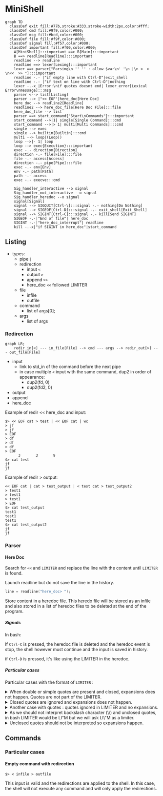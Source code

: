 # MiniShell

```mermaid
graph TD
  classDef exit fill:#77b,stroke:#333,stroke-width:2px,color:#fff;
  classDef cmd fill:#9f9,color:#000;
  classDef msg fill:#bcd,color:#000;
  classDef file fill:#f9f,color:#000;
  classDef signal fill:#f57,color:#000;
  classDef important fill:#f00,color:#000;
    A[MiniShell]:::important ==> B[Main]:::important
    B ==> readline[Readline]:::important
    readline --> readline
    readline ==> lexer[Lexing]:::important
    lexer ==> parser["Parsing\n '' '' : allow $var\n' '\n |\n <  > \n<<  >> "]:::important
    readline -.- |"if empty line with Ctrl-D"|exit_shell
    readline -.- |"if text on line with Ctrl-D"|nothing
    lexer -.-x |Error:\nif quotes doesnt end| lexer_error[Lexical Error\nmessage]:::msg
    parser <--> list[Listing]
    parser --> |"<< EOF"|here_doc[Here Doc]
    here_doc --> readline2[Readline]
    readline2 --> here_doc_file[Here Doc File]:::file
    here_doc_file --> list
    parser ==> start_command{"Start\nCommands"}:::important
    start_command -->|1| single[Single Command]:::cmd
    start_command -->|> 1| multi[Multi Commands]:::cmd
    single --> exec
    single --> builtin[Builtin]:::cmd
    multi --> loop((Loop))
    loop -->|- 1| loop
    loop --> exec{Execution}:::important
    exec -.- direction[Direction]
    direction -.- file[File]:::file
    file -.- access[Access]
    direction -.- pipe[Pipe]:::file
    exec -.- env[Env]
    env -.- path[Path]
    path -.- access
    exec -.- execve:::cmd

    Sig_handler_interactive --o signal  
    Sig_handler_not_interactive --o signal
    Sig_handler_heredoc --o signal
    signal[Signal]
    signal --> SIGQUIT[Ctrl-\]:::signal -.- nothing[Do Nothing]
    signal --> SIGEOF[Ctrl-D]:::signal -.- exit_shell[Exit Shell]
    signal --> SIGINT[Ctrl-C]:::signal -.- kill[Send SIGINT]
    SIGEOF -.-|"End of file"| here_doc
    SIGINT -.-|"here_doc_interrupt"| readline
    kill -.-x|"if SIGINT in here_doc"|start_command
```

## Listing

- types:
  - pipe `|`
  - redirection
    - input `<`
    - output `>`
    - append `>>`
    - here_doc `<<` followed LIMITER
  - file
    - infile
    - outfile
  - command
    - list of args[0];
  - args
    - list of args

### Redirection

```mermaid
graph LR;
    redir_in[<] --- in_file[File] --> cmd --- args --> redir_out[>] --- out_file[File]
```
- input
  - link to std_in of the command before the next pipe
  - in case multiple `<` input with the same command, dup2 in order of appearance:
    - dup2(fd, 0)
    - dup2(fd2, 0)
- output
- append
- here_doc

Example of redir << here_doc and input:
```shell
$> << EOF cat > test | << EOF cat | wc
> jf
> jf
> EOF
> df
> df
> df
> EOF
      3       3       9
$> cat test
jf
jf
```

Example of redir > output:
```shell
<< EOF cat | cat > test_output | < test cat > test_output2
> test1
> test1
> test1
> EOF
$> cat test_output
test1
test1
test1
$> cat test_output2
jf
jf
```

### Parser

#### Here Doc

Search for `<<` and `LIMITER` and replace the line with the content until `LIMITER` is found.

Launch readline but do not save the line in the history.

```c
line = readline("here_doc> ");
```

Store content in a heredoc file. This heredo file will be stored as an infile and also stored in a list of heredoc files to be deleted at the end of the program.

##### Signals

In bash:

If `Ctrl-C` is pressed, the heredoc file is deleted and the heredoc event is stop, the shell however must continue and the input is saved in history.

if `Ctrl-D` is pressed, it's like using the LIMITER in the heredoc.

##### Particular cases

Particular cases with the format of `LIMITER` :

<details><summary>When double or simple quotes are present and closed, expansions does not happen. Quotes are not part of the LIMITER.</summary>

```bash
$> << "LIM" cat
> $PATH
> LIM
$PATH
```

</details>

<details><summary>Closed quotes are ignored and expansions does not happen.</summary>

```bash
$> << LIM''"" cat
> hey
> LIM
hey
```

</details>

<details><summary>Another case with quotes : quotes ignored in LIMITER and no expansions.</summary>

```bash
$> << L"I"M cat
> $PATH
> LIM
$PATH
```

</details>

<details><summary>As we should not interpret backslash character (\\) and unclosed quotes, in bash LIMITER would be LI"M but we will ask LI\"M as a limiter.</summary>

```bash
$> << LI\"M cat
> hey
> LI\"M
hey
```

</details>

<details><summary>Unclosed quotes should not be interpreted so expansions happen.</summary>

```bash
$> << LIM"' cat
>> hey
>> LIM
hey
```

</details>

## Commands

### Particular cases

#### Empty command with redirection

```shell
$> < infile > outfile
```

This input is valid and the redirections are applied to the shell. In this case, the shell will not execute any command and will only apply the redirections.